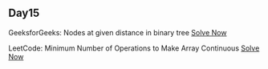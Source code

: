 ## Day15

GeeksforGeeks: Nodes at given distance in binary tree 
[Solve Now](https://practice.geeksforgeeks.org/problems/nodes-at-given-distance-in-binary-tree/1)

LeetCode: Minimum Number of Operations to Make Array Continuous [Solve Now](https://leetcode.com/problems/minimum-number-of-operations-to-make-array-continuous/description/)
